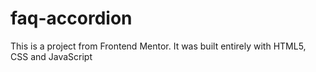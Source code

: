 # faq-accordion
This is a project from Frontend Mentor. It was built entirely with HTML5, CSS and JavaScript
